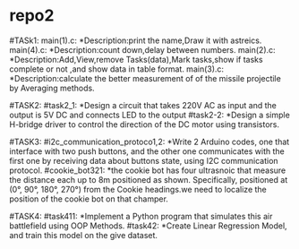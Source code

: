 # repo2
#TASk1:
main(1).c:
*Description:print the name,Draw it with astreics.
main(4).c:
*Description:count down,delay between numbers.
main(2).c:
*Description:Add,View,remove Tasks(data),Mark tasks,show if tasks complete or not
  ,and show data in table format.
main(3).c:
*Description:calculate the better measurement of of the missile projectile by Averaging methods.

#TASK2:
#task2_1:
*Design a circuit that takes 220V AC as input and the output is 5V
DC and connects LED to the output
#task2-2:
*Design a simple H-bridge driver to control the direction of the DC
motor using transistors.

#TASK3:
#i2c_communication_protoco1,2:
*Write 2 Arduino codes, one that interface with two push buttons,
and the other one communicates with the first one by receiving
data about buttons state, using I2C communication protocol.
#cookie_bot321:
*the cookie bot has four ultrasnoic that
measure the distance each up to 8m positioned as
shown. Specifically, positioned at (0°, 90°, 180°, 270°) from
the Cookie headings.we need to localize the position of the cookie bot on
that champer.

#TASK4:
#task411:
*Implement a Python program that simulates this air battlefield
using OOP Methods.
#task42:
*Create Linear Regression Model, and train
this model on the give dataset.
